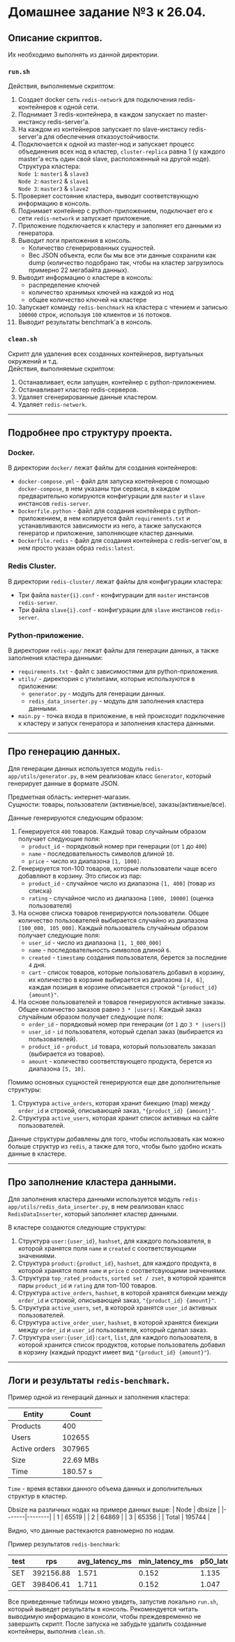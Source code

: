 # Домашнее задание №3 к 26.04. 

## Описание скриптов.
Их необходимо выполнять из данной директории.
### `run.sh`
Действия, выполняемые скриптом:
1. Создает docker сеть `redis-network` для подключения redis-контейнеров к одной сети.
2. Поднимает 3 redis-контейнера, в каждом запускает по master-инстансу redis-server'а.
3. На каждом из контейнеров запускает по slave-инстансу redis-server'а для обеспечения отказоустойчивости.
4. Подключается к одной из master-нод и запускает процесс объединения всех нод в кластер, `cluster-replica` равна 1 (у каждого master'а есть один свой slave, расположенный на другой ноде).  
Структура кластера:  
`Node 1`: `master1` & `slave3`  
`Node 2`: `master2` & `slave1`  
`Node 3`: `master3` & `slave2`  
5. Проверяет состояние кластера, выводит соответствующую информацию в консоль.
6. Поднимает контейнер с python-приложением, подключает его к сети `redis-network` и запускает приложение.
7. Приложение подключается к кластеру и заполняет его данными из генератора.
8. Выводит логи приложения в консоль.
    - Количество сгенерированных сущностей.
    - Вес JSON объекта, если бы мы все эти данные сохранили как dump (количество подобрано так, чтобы на кластер загрузилось примерно 22 мегабайта данных). 
9.  Выводит информацию о кластере в консоль: 
    - распределение ключей
    - количество хранимых ключей на каждой из нод
    - общее количество ключей на кластере
10. Запускает команду `redis-benchmark` на кластера с чтением и записью `100000` строк, используя `100` клиентов и `16` потоков.
11. Выводит результаты benchmark'а в консоль.

### `clean.sh`
Скрипт для удаления всех созданных контейнеров, виртуальных окружений и т.д.  
Действия, выполняемые скриптом:
1. Останавливает, если запущен, контейнер с python-приложением.
2. Останавливает кластер redis-серверов.
3. Удаляет сгенерированные данные кластером.
4. Удаляет `redis-network`.
---

## Подробнее про структуру проекта.
### Docker.
В директории `docker/` лежат файлы для создания контейнеров:
- `docker-compose.yml` - файл для запуска контейнеров с помощью `docker-compose`, в нем указаны три сервиса, в каждом предварительно копируются конфигурации для `master` и `slave` инстансов `redis-server`.
- `Dockerfile.python` - файл для создания контейнера с python-приложением, в нем копируется файл `requirements.txt` и устанавливаются зависимости из него, а также запускаются генератор и приложение, заполняющее кластер данными.
- `Dockerfile.redis` - файл для создания контейнера с redis-server'ом, в нем просто указан образ `redis:latest`.

### Redis Cluster.
В директории `redis-cluster/` лежат файлы для конфигурации кластера:
- Три файла `master{i}.conf` - конфигурации для `master` инстансов `redis-server`.
- Три файла `slave{i}.conf` - конфигурации для `slave` инстансов `redis-server`.

### Python-приложение.
В директории `redis-app/` лежат файлы для генерации данных, а также заполнения кластера данными:
- `requirements.txt` - файл с зависимостями для python-приложения.
- `utils/` - директория с утилитами, которые используются в приложении:
    - `generator.py` - модуль для генерации данных.
    - `redis_data_inserter.py` - модуль для заполнения кластера данными.
- `main.py` - точка входа в приложение, в ней происходит подключение к кластеру и запуск генератора и заполнения кластера данными.

---

## Про генерацию данных.
Для генерации данных используется модуль `redis-app/utils/generator.py`, в нем реализован класс `Generator`, который генерирует данные в формате JSON.

Предметная область: интернет-магазин.  
Сущности: товары, пользователи (активные/все), заказы(активные/все).  

Данные генерируются следующим образом:
1. Генерируется `400` товаров. Каждый товар случайным образом получает следующие поля: 
   - `product_id` - порядковый номер при генерации (от `1` до `400`)
   - `name` - последовательность символов длиной `10`.
   - `price` - число из диапазона `[1, 1000]`.
2. Генерируется топ-100 товаров, которые пользователи чаще всего добавляют в корзину. Это список из пар:
    - `product_id` - случайное число из диапазона `[1, 400]` (товар из списка)
    - `rating` - случайное число из диапазона `[1000, 10000]` (оценка пользователя)  
3. На основе списка товаров генерируются пользователи. Общее количество пользователей выбирается случайно из диапазона `[100_000, 105_000]`. Каждый пользователь случайным образом получает следующие поля:
     - `user_id` - число из диапазона `[1, 1_000_000]`
     - `name` - последовательность символов длиной `6`.
     - `created` - `timestamp` создания пользователя, берется за последние `4` дня.
     - `cart` - список товаров, которые пользователь добавил в корзину, их количество в корзине выбирается из диапазона `[4, 6]`, каждая позиция в корзине описывается строкой `"{product_id} {amount}"`.
4. На основе пользователей и товаров генерируются активные заказы. Общее количество заказов равно `3 * |users|`. Каждый заказ случайным образом получает следующие поля:
     - `order_id` - порядковый номер при генерации (от `1` до `3 * |users|`)
     - `user_id` - `id` пользователя, который сделал заказ (выбирается из пользователей).
     - `product_id` - `product_id` товара, который пользователь заказал (выбирается из товаров).
     - `amount` - количество соответствующего продукта, берется из диапазона `[5, 10]`.

Помимо основных сущностей генерируются еще две дополнительные структуры:
1. Структура `active_orders`, которая хранит биекцию (map) между `order_id` и строкой, описывающей заказ, `"{product_id} {amount}"`.
2. Структура `active_users`, которая хранит список активных на сайте пользователей.

Данные структуры добавлены для того, чтобы использовать как можно больше структур из `redis`, а также для того, чтобы было удобно искать данные в кластере.

---

## Про заполнение кластера данными.
Для заполнения кластера данными используется модуль `redis-app/utils/redis_data_inserter.py`, в нем реализован класс `RedisDataInserter`, который заполняет кластер данными.

В кластере создаются следующие структуры:
1. Структура `user:{user_id}`, `hashset`, для каждого пользователя, в которой хранятся поля `name` и `created` с соответствующими значениями.
2. Структура `product:{product_id}`, `hashset`, для каждого продукта, в которой хранятся поля `name` и `price` с соответсвующими значениями.
3. Структура `top_rated_products`, `sorted set / zset`, в которой хранятся пары `product_id` и `rating` для топ-100 товаров.
4. Структура `active_orders`, `hashset`, в которой хранятся биекции между `order_id` и строкой, описывающей заказ, `"{product_id} {amount}"`.
5. Структура `active_users`, `set`, в которой хранятся `user_id` активных пользователей.
6. Структура `active_order_user`, `hashset`, в которой хранятся биекции между `order_id` и `user_id` пользователя, который сделал заказ.
7. Структура `user:{user_id}:cart`, `list`, для каждого пользователя, в которой хранится список продуктов, которые пользователь добавил в корзину (каждый продукт имеет вид `"{product_id} {amount}"`).

---

## Логи и результаты `redis-benchmark`.

Пример одной из генераций данных и заполнения кластера:

| Entity        | Count     |
|---------------|-----------|
| Products      | 400       |
| Users         | 102655    |
| Active orders | 307965    |
| Size          | 22.69 MBs |
| Time          | 180.57 s  |

`Time` - время вставки данного объема данных и дополнительных структур в кластер.

Dbsize на различных нодах на примере данных выше:
| Node  | dbsize |
|-------|--------|
| 1     | 65519  |
| 2     | 64869  |
| 3     | 65356  |
| Total | 195744 |

Видно, что данные растекаются равномерно по нодам.

Пример результатов `redis-benchmark`:

| test| rps       | avg_latency_ms | min_latency_ms | p50_latency_ms | p95_latency_ms | p99_latency_ms | max_latency_ms |
|-----|-----------|----------------|----------------|----------------|----------------|----------------|----------------|
| SET | 392156.88 | 1.571          | 0.152          | 1.135          | 3.967          | 12.391         | 19.487         |
| GET | 398406.41 | 1.711          | 0.152          | 1.047          | 4.071          | 18.655         | 29.439         |

Все приведенные таблицы можно увидеть, запустив локально `run.sh`, который выведет результаты в консоль. Рекомендуется читать выводимую информацию в консоли, чтобы преждевременно не завершить скрипт.
После запуска не забудьте удалить созданные контейнеры, выполнив `clean.sh`.